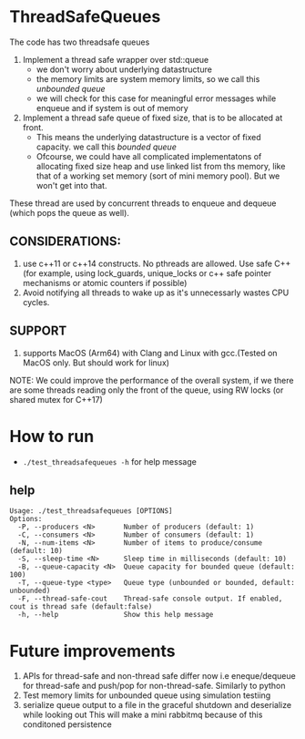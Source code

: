 # ThreadSafeQueues
The code has two threadsafe queues

1. Implement a thread safe wrapper over std::queue
    - we don't worry about underlying datastructure
    - the memory limits are system memory limits, so we call this *unbounded queue*
    - we will check for this case for meaningful error messages while enqueue and if system is out of memory
2. Implement a thread safe queue of fixed size,  that is to be allocated at front.
     - This means the underlying datastructure is a vector of fixed capacity. we call this *bounded queue*
     - Ofcourse, we could have all complicated implementatons of allocating fixed size heap and use linked list from ths memory, like that of a working set memory (sort of mini memory pool). But we won't get into that.

These thread are used by concurrent threads to enqueue and dequeue (which pops the queue as well).

## CONSIDERATIONS:
1) use c++11 or c++14 constructs. No pthreads are allowed. Use safe C++ (for example, using lock_guards, unique_locks or c++ safe pointer mechanisms or atomic counters if possible)
2) Avoid notifying all threads to wake up as it's unnecessarly wastes CPU cycles. 

## SUPPORT
1. supports MacOS (Arm64) with Clang and Linux with gcc.(Tested on MacOS only. But should work for linux)


NOTE: We could improve the performance of the overall system, if we there are some threads reading only the front of the queue, using RW locks (or shared mutex for C++17)

# How to run
- `./test_threadsafequeues -h` for help message
## help
```shell
Usage: ./test_threadsafequeues [OPTIONS]
Options:
  -P, --producers <N>       Number of producers (default: 1)
  -C, --consumers <N>       Number of consumers (default: 1)
  -N, --num-items <N>       Number of items to produce/consume (default: 10)
  -S, --sleep-time <N>      Sleep time in milliseconds (default: 10)
  -B, --queue-capacity <N>  Queue capacity for bounded queue (default: 100)
  -T, --queue-type <type>   Queue type (unbounded or bounded, default: unbounded)
  -F, --thread-safe-cout    Thread-safe console output. If enabled, cout is thread safe (default:false)
  -h, --help                Show this help message
```



# Future improvements
1. APIs for thread-safe and non-thread safe differ now i.e eneque/dequeue for thread-safe and push/pop for non-thread-safe. Similarly to python
2. Test memory limits for unbounded queue using simulation testiing
3. serialize queue output to a file in the graceful shutdown and deserialize while looking out
   This will make a mini rabbitmq because of this conditoned persistence




